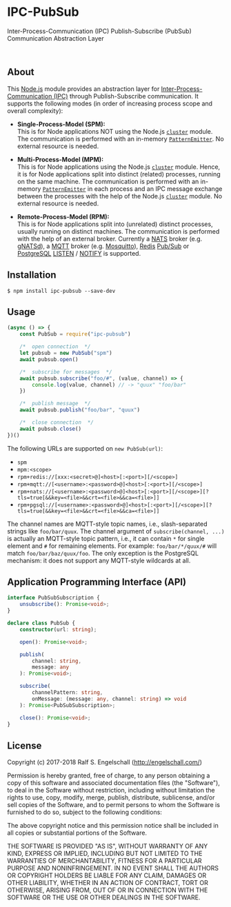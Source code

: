
IPC-PubSub
==========

Inter-Process-Communication (IPC) Publish-Subscribe (PubSub) Communication Abstraction Layer

<p/>
<img src="https://nodei.co/npm/ipc-pubsub.png?downloads=true&stars=true" alt=""/>

<p/>
<img src="https://david-dm.org/rse/ipc-pubsub.png" alt=""/>

About
-----

This [Node.js](https://nodejs.org) module provides an
abstraction layer for [Inter-Process-Communication
(IPC)](https://en.wikipedia.org/wiki/Inter-process_communication)
through Publish-Subscribe communication. It supports the following modes
(in order of increasing process scope and overall complexity):

- **Single-Process-Model (SPM):**<br/>
  This is for Node applications NOT using the Node.js
  [`cluster`](https://nodejs.org/api/cluster.html) module.
  The communication is performed with an in-memory
  [`PatternEmitter`](http://npmjs.com/pattern-emitter). No external
  resource is needed.

- **Multi-Process-Model (MPM):**<br/>
  This is for Node applications using the Node.js
  [`cluster`](https://nodejs.org/api/cluster.html) module. Hence, it is
  for Node applications split into distinct (related) processes, running
  on the same machine. The communication is performed with an in-memory
  [`PatternEmitter`](http://npmjs.com/pattern-emitter) in each process
  and an IPC message exchange between the processes with the help of the
  Node.js [`cluster`](https://nodejs.org/api/cluster.html) module. No
  external resource is needed.

- **Remote-Process-Model (RPM):**<br/>
  This is for Node applications split into (unrelated)
  distinct processes, usually running on distinct machines.
  The communication is performed with the help of an
  external broker. Currently a [NATS](https://nats.io/)
  broker (e.g. [gNATSd](https://github.com/nats-io/gnatsd)),
  a [MQTT](http://mqtt.org/) broker (e.g.
  [Mosquitto](https://mosquitto.org/)), [Redis](https://redis.io/)
  [Pub/Sub](https://redis.io/topics/pubsub)
  or [PostgreSQL](https://www.postgresql.org/)
  [LISTEN](https://www.postgresql.org/docs/current/static/sql-listen.html) /
  [NOTIFY](https://www.postgresql.org/docs/current/static/sql-notify.html)
  is supported.

Installation
------------

```shell
$ npm install ipc-pubsub --save-dev
```

Usage
-----

```js
(async () => {
    const PubSub = require("ipc-pubsub")

    /*  open connection  */
    let pubsub = new PubSub("spm")
    await pubsub.open()

    /*  subscribe for messages  */
    await pubsub.subscribe("foo/#", (value, channel) => {
        console.log(value, channel) // -> "quux" "foo/bar"
    })

    /*  publish message  */
    await pubsub.publish("foo/bar", "quux")

    /*  close connection  */
    await pubsub.close()
})()
```

The following URLs are supported on `new PubSub(url)`:

- `spm`
- `mpm:<scope>`
- `rpm+redis://[xxx:<secret>@]<host>[:<port>][/<scope>]`
- `rpm+mqtt://[<username>:<password>@]<host>[:<port>][/<scope>]`
- `rpm+nats://[<username>:<password>@]<host>[:<port>][/<scope>][?tls=true[&&key=<file>&&crt=<file>&&ca=<file>]]`
- `rpm+pgsql://[<username>:<password>@]<host>[:<port>][/<scope>][?tls=true[&&key=<file>&&crt=<file>&&ca=<file>]]`

The channel names are MQTT-style topic names, i.e., slash-separated strings
like `foo/bar/quux`. The channel argument of `subscribe(channel, ...)`
is actually an MQTT-style topic pattern, i.e., it can contain `*` for single
element and `#` for remaining elements. For example: `foo/bar/*/quux/#`
will match `foo/bar/baz/quux/foo`. The only exception is the PostgreSQL
mechanism: it does not support any MQTT-style wildcards at all.

Application Programming Interface (API)
---------------------------------------

```ts
interface PubSubSubscription {
    unsubscribe(): Promise<void>;
}

declare class PubSub {
    constructor(url: string);

    open(): Promise<void>;

    publish(
        channel: string,
        message: any
    ): Promise<void>;

    subscribe(
        channelPattern: string,
        onMessage: (message: any, channel: string) => void
    ): Promise<PubSubSubscription>;

    close(): Promise<void>;
}
```

License
-------

Copyright (c) 2017-2018 Ralf S. Engelschall (http://engelschall.com/)

Permission is hereby granted, free of charge, to any person obtaining
a copy of this software and associated documentation files (the
"Software"), to deal in the Software without restriction, including
without limitation the rights to use, copy, modify, merge, publish,
distribute, sublicense, and/or sell copies of the Software, and to
permit persons to whom the Software is furnished to do so, subject to
the following conditions:

The above copyright notice and this permission notice shall be included
in all copies or substantial portions of the Software.

THE SOFTWARE IS PROVIDED "AS IS", WITHOUT WARRANTY OF ANY KIND,
EXPRESS OR IMPLIED, INCLUDING BUT NOT LIMITED TO THE WARRANTIES OF
MERCHANTABILITY, FITNESS FOR A PARTICULAR PURPOSE AND NONINFRINGEMENT.
IN NO EVENT SHALL THE AUTHORS OR COPYRIGHT HOLDERS BE LIABLE FOR ANY
CLAIM, DAMAGES OR OTHER LIABILITY, WHETHER IN AN ACTION OF CONTRACT,
TORT OR OTHERWISE, ARISING FROM, OUT OF OR IN CONNECTION WITH THE
SOFTWARE OR THE USE OR OTHER DEALINGS IN THE SOFTWARE.

